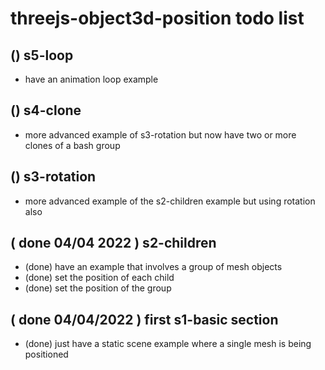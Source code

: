 # threejs-object3d-position todo list

## () s5-loop
* have an animation loop example

## () s4-clone
* more advanced example of s3-rotation but now have two or more clones of a bash group

## () s3-rotation
* more advanced example of the s2-children example but using rotation also

## ( done 04/04 2022 ) s2-children
* (done) have an example that involves a group of mesh objects
* (done) set the position of each child
* (done) set the position of the group

## ( done 04/04/2022 ) first s1-basic section
* (done) just have a static scene example where a single mesh is being positioned
